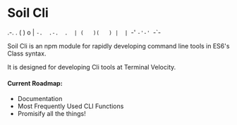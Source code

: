 Soil Cli
=====

 .-.          .
(   )      o  |
 `-.  .-.  .  |
(   )(   ) |  |
 `-'  `-'-' `-`-

Soil Cli is an npm module for rapidly developing command line tools in ES6's Class syntax.

It is designed for developing Cli tools at Terminal Velocity.

#### Current Roadmap:

- Documentation
- Most Frequently Used CLI Functions
- Promisify all the things!


